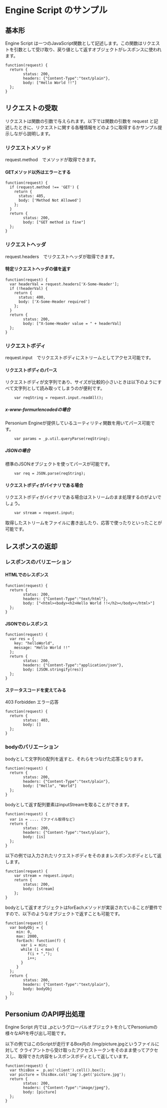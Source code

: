 # Engine Script のサンプル

## 基本形

Engine Script は一つのJavaScript関数として記述します。この関数はリクエストを引数として受け取り、戻り値として返すオブジェクトがレスポンスに使われます。

```
function(request) {
  return {
        status: 200,
        headers: {"Content-Type":"text/plain"},
        body: ["Hello World !!"]
  };
}
```

## リクエストの受取

リクエストは関数の引数で与えられます。以下では関数の引数を request と記述したときに、リクエストに関する各種情報をどのように取得するかサンプル提示しながら説明します。

### リクエストメソッド

request.method　でメソッドが取得できます。

#### GETメソッド以外はエラーとする

```
function(request) {
  if (request.method !== 'GET') {
    return {
      status: 405,
      body: ['Method Not Allowed']
    };
  }
  return {
        status: 200,
        body: ["GET method is fine"]
  };
}
```

### リクエストヘッダ

request.headers　でリクエストヘッダが取得できます。

#### 特定リクエストヘッダの値を返す

```
function(request) {
  var headerVal = request.headers['X-Some-Header'];
  if (!headerVal) {
    return {
      status: 400,
      body: ['X-Some-Header required']
    };
  }
  return {
        status: 200,
        body: ["X-Some-Header value = " + headerVal]
  };
}
```

### リクエストボディ

request.input　でリクエストボディにストリームとしてアクセス可能です。

#### リクエストボディのパース

リクエストボディが文字列であり、サイズが比較的小さいときは以下のようにすべて文字列として読み取ってしまうのが便利です。

```
    var reqString = request.input.readAll();
```

##### x-www-formurlencodedの場合

Personium Engineが提供しているユーティリティ関数を用いてパース可能です。

```
    var params = _p.util.queryParse(reqString);
```

##### JSONの場合

標準のJSONオブジェクトを使ってパースが可能です。

```
    var req = JSON.parse(reqString);
```

#### リクエストボディがバイナリである場合

リクエストボディがバイナリである場合はストリームのまま処理するのがよいでしょう。

```
    var stream = request.input;
```

取得したストリームをファイルに書き出したり、応答で使ったりといったことが可能です。


## レスポンスの返却

### レスポンスのバリエーション

#### HTMLでのレスポンス

```
function(request) {
  return {
        status: 200,
        headers: {"Content-Type":"text/html"},
        body: ["<html><body><h2>Hello World !!</h2></body></html>"]
  };
}
```

#### JSONでのレスポンス

```
function(request) {
  var res = { 
    key: "helloWorld",
    message: "Hello World !!"
  }; 
  return {
        status: 200,
        headers: {"Content-Type":"application/json"},
        body: [JSON.stringify(res)]
  };
}
```

#### ステータスコードを変えてみる

403 Forbidden エラー応答

```
function(request) {
  return {
        status: 403,
        body: []
  };
}
```

### bodyのバリエーション

bodyとして文字列の配列を返すと、それらをつなげた応答となります。

```
function(request) {
  return {
        status: 200,
        headers: {"Content-Type":"text/plain"},
        body: ["Hello", "World"]
  };
}
```

bodyとして返す配列要素はinputStreamを取ることができます。

```
function(request) {
  var is = .... (ファイル取得など)
  return {
        status: 200,
        headers: {"Content-Type":"text/plain"},
        body: [is]
  };
}
```

以下の例では入力されたリクエストボディをそのままレスポンスボディとして返します。

```
function(request) {
    var stream = request.input;
    return {
        status: 200,
        body: [stream]
    };    
}
```

bodyとして返すオブジェクトはforEachメソッドが実装されていることが要件ですので、以下のようなオブジェクトで返すことも可能です。

```
function(request) {
  var bodyObj = {
     min: 0,
     max: 2000,
     forEach: function(f) {
       var i = min;
       while (i < max) {
          f(i + ",");
          i++;
       }
     }
  };
  return {
        status: 200,
        headers: {"Content-Type":"text/plain"},
        body: bodyObj
  };
}
```

## Personium のAPI呼出処理

Engine Script 内では _pというグローバルオブジェクトを介してPersoniumの様々なAPIを呼び出し可能です。

以下の例ではこのScriptが走行するBox内の /img/picture.jpgというファイルに対して クライアントから受け取ったアクセストークンをそのまま使ってアクセスし、取得できた内容をレスポンスボディとして返しています。

```
function(request) {
  var thisBox = _p.as('client').cell().box();
  var picture = thisBox.col('img').get('picture.jpg');
  return {
        status: 200,
        headers: {"Content-Type":"image/jpeg"},
        body: [picture]
  };
}
```


